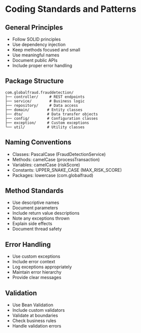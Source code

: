 # Coding Standards and Patterns

## General Principles
- Follow SOLID principles
- Use dependency injection
- Keep methods focused and small
- Use meaningful names
- Document public APIs
- Include proper error handling

## Package Structure
```
com.globalfraud.frauddetection/
├── controller/     # REST endpoints
├── service/        # Business logic
├── repository/     # Data access
├── domain/        # Entity classes
├── dto/           # Data transfer objects
├── config/        # Configuration classes
├── exception/     # Custom exceptions
└── util/          # Utility classes
```

## Naming Conventions
- Classes: PascalCase (FraudDetectionService)
- Methods: camelCase (processTransaction)
- Variables: camelCase (riskScore)
- Constants: UPPER_SNAKE_CASE (MAX_RISK_SCORE)
- Packages: lowercase (com.globalfraud)

## Method Standards
- Use descriptive names
- Document parameters
- Include return value descriptions
- Note any exceptions thrown
- Explain side effects
- Document thread safety

## Error Handling
- Use custom exceptions
- Include error context
- Log exceptions appropriately
- Maintain error hierarchy
- Provide clear messages

## Validation
- Use Bean Validation
- Include custom validators
- Validate at boundaries
- Check business rules
- Handle validation errors